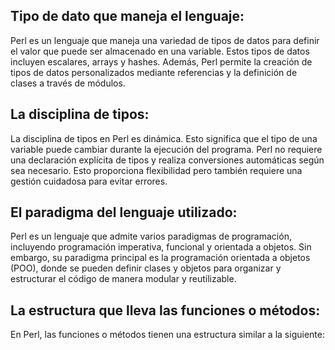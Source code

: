 ## Tipo de dato que maneja el lenguaje:

Perl es un lenguaje que maneja una variedad de
tipos de datos para definir el valor que puede
ser almacenado en una variable. Estos tipos de
datos incluyen escalares, arrays y hashes. 
Además, Perl permite la creación de tipos de 
datos personalizados mediante referencias y 
la definición de clases a través de módulos.

## La disciplina de tipos:

La disciplina de tipos en Perl es dinámica. 
Esto significa que el tipo de una variable 
puede cambiar durante la ejecución del 
programa. Perl no requiere una declaración
explícita de tipos y realiza conversiones
automáticas según sea necesario. Esto 
proporciona flexibilidad pero también 
requiere una gestión cuidadosa para evitar 
errores.

## El paradigma del lenguaje utilizado:

Perl es un lenguaje que admite varios paradigmas 
de programación, incluyendo programación imperativa,
funcional y orientada a objetos. Sin embargo, su 
paradigma principal es la programación orientada a
objetos (POO), donde se pueden definir clases y 
objetos para organizar y estructurar el código de
manera modular y reutilizable.

## La estructura que lleva las funciones o métodos:

En Perl, las funciones o métodos tienen una estructura similar a la siguiente:
